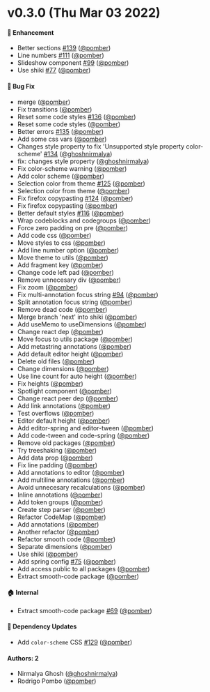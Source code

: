 # v0.3.0 (Thu Mar 03 2022)

#### 🚀 Enhancement

- Better sections [#139](https://github.com/code-hike/codehike/pull/139) ([@pomber](https://github.com/pomber))
- Line numbers [#111](https://github.com/code-hike/codehike/pull/111) ([@pomber](https://github.com/pomber))
- Slideshow component [#99](https://github.com/code-hike/codehike/pull/99) ([@pomber](https://github.com/pomber))
- Use shiki [#77](https://github.com/code-hike/codehike/pull/77) ([@pomber](https://github.com/pomber))

#### 🐛 Bug Fix

- merge ([@pomber](https://github.com/pomber))
- Fix transitions ([@pomber](https://github.com/pomber))
- Reset some code styles [#136](https://github.com/code-hike/codehike/pull/136) ([@pomber](https://github.com/pomber))
- Reset some code styles ([@pomber](https://github.com/pomber))
- Better errors [#135](https://github.com/code-hike/codehike/pull/135) ([@pomber](https://github.com/pomber))
- Add some css vars ([@pomber](https://github.com/pomber))
- Changes style property to fix 'Unsupported style property color-scheme' [#134](https://github.com/code-hike/codehike/pull/134) ([@ghoshnirmalya](https://github.com/ghoshnirmalya))
- fix: changes style property ([@ghoshnirmalya](https://github.com/ghoshnirmalya))
- Fix color-scheme warning ([@pomber](https://github.com/pomber))
- Add color scheme ([@pomber](https://github.com/pomber))
- Selection color from theme [#125](https://github.com/code-hike/codehike/pull/125) ([@pomber](https://github.com/pomber))
- Selection color from theme ([@pomber](https://github.com/pomber))
- Fix firefox copypasting [#124](https://github.com/code-hike/codehike/pull/124) ([@pomber](https://github.com/pomber))
- Fix firefox copypasting ([@pomber](https://github.com/pomber))
- Better default styles [#116](https://github.com/code-hike/codehike/pull/116) ([@pomber](https://github.com/pomber))
- Wrap codeblocks and codegroups ([@pomber](https://github.com/pomber))
- Force zero padding on pre ([@pomber](https://github.com/pomber))
- Add code css ([@pomber](https://github.com/pomber))
- Move styles to css ([@pomber](https://github.com/pomber))
- Add line number option ([@pomber](https://github.com/pomber))
- Move theme to utils ([@pomber](https://github.com/pomber))
- Add fragment key ([@pomber](https://github.com/pomber))
- Change code left pad ([@pomber](https://github.com/pomber))
- Remove unnecesary div ([@pomber](https://github.com/pomber))
- Fix zoom ([@pomber](https://github.com/pomber))
- Fix multi-annotation focus string [#94](https://github.com/code-hike/codehike/pull/94) ([@pomber](https://github.com/pomber))
- Split annotation focus string ([@pomber](https://github.com/pomber))
- Remove dead code ([@pomber](https://github.com/pomber))
- Merge branch 'next' into shiki ([@pomber](https://github.com/pomber))
- Add useMemo to useDimensions ([@pomber](https://github.com/pomber))
- Change react dep ([@pomber](https://github.com/pomber))
- Move focus to utils package ([@pomber](https://github.com/pomber))
- Add metastring annotations ([@pomber](https://github.com/pomber))
- Add default editor height ([@pomber](https://github.com/pomber))
- Delete old files ([@pomber](https://github.com/pomber))
- Change dimensions ([@pomber](https://github.com/pomber))
- Use line count for auto height ([@pomber](https://github.com/pomber))
- Fix heights ([@pomber](https://github.com/pomber))
- Spotlight component ([@pomber](https://github.com/pomber))
- Change react peer dep ([@pomber](https://github.com/pomber))
- Add link annotations ([@pomber](https://github.com/pomber))
- Test overflows ([@pomber](https://github.com/pomber))
- Editor default height ([@pomber](https://github.com/pomber))
- Add editor-spring and editor-tween ([@pomber](https://github.com/pomber))
- Add code-tween and code-spring ([@pomber](https://github.com/pomber))
- Remove old packages ([@pomber](https://github.com/pomber))
- Try treeshaking ([@pomber](https://github.com/pomber))
- Add data prop ([@pomber](https://github.com/pomber))
- Fix line padding ([@pomber](https://github.com/pomber))
- Add annotations to editor ([@pomber](https://github.com/pomber))
- Add multiline annotations ([@pomber](https://github.com/pomber))
- Avoid unnecesary recalculations ([@pomber](https://github.com/pomber))
- Inline annotations ([@pomber](https://github.com/pomber))
- Add token groups ([@pomber](https://github.com/pomber))
- Create step parser ([@pomber](https://github.com/pomber))
- Refactor CodeMap ([@pomber](https://github.com/pomber))
- Add annotations ([@pomber](https://github.com/pomber))
- Another refactor ([@pomber](https://github.com/pomber))
- Refactor smooth code ([@pomber](https://github.com/pomber))
- Separate dimensions ([@pomber](https://github.com/pomber))
- Use shiki ([@pomber](https://github.com/pomber))
- Add spring config [#75](https://github.com/code-hike/codehike/pull/75) ([@pomber](https://github.com/pomber))
- Add access public to all packages ([@pomber](https://github.com/pomber))
- Extract smooth-code package ([@pomber](https://github.com/pomber))

#### 🏠 Internal

- Extract smooth-code package [#69](https://github.com/code-hike/codehike/pull/69) ([@pomber](https://github.com/pomber))

#### 🔩 Dependency Updates

- Add `color-scheme` CSS [#129](https://github.com/code-hike/codehike/pull/129) ([@pomber](https://github.com/pomber))

#### Authors: 2

- Nirmalya Ghosh ([@ghoshnirmalya](https://github.com/ghoshnirmalya))
- Rodrigo Pombo ([@pomber](https://github.com/pomber))
